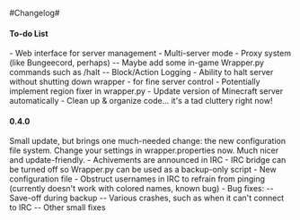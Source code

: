 #Changelog#

<h4>To-do List</h4>
- Web interface for server management
- Multi-server mode
- Proxy system (like Bungeecord, perhaps)
-- Maybe add some in-game Wrapper.py commands such as /halt
-- Block/Action Logging
- Ability to halt server without shutting down wrapper - for fine server control
- Potentially implement region fixer in wrapper.py
- Update version of Minecraft server automatically
- Clean up & organize code... it's a tad cluttery right now!

<h4>0.4.0</h4>
Small update, but brings one much-needed change: the new configuration file system. Change your settings in wrapper.properties now. Much nicer and update-friendly.
- Achivements are announced in IRC
- IRC bridge can be turned off so Wrapper.py can be used as a backup-only script
- New configuration file
- Obstruct usernames in IRC to refrain from pinging (currently doesn't work with colored names, known bug)
- Bug fixes:
-- Save-off during backup
-- Various crashes, such as when it can't connect to IRC
-- Other small fixes
